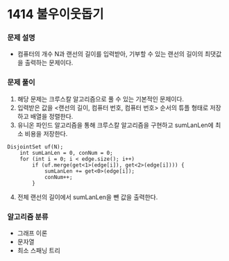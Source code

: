 # 1414 불우이웃돕기

### 문제 설명
* 컴퓨터의 개수 N과 랜선의 길이를 입력받아, 기부할 수 있는 랜선의 길이의 최댓값을 출력하는 문제이다.

### 문제 풀이
1. 해당 문제는 크루스칼 알고리즘으로 풀 수 있는 기본적인 문제이다.
2. 입력받은 값을 <랜선의 길이, 컴퓨터 번호, 컴퓨터 번호> 순서의 튜플 형태로 저장하고 배열을 정렬한다.
3. 유니온 파인드 알고리즘을 통해 크루스칼 알고리즘을 구현하고 sumLanLen에 최소 비용을 저장한다.
```
DisjointSet uf(N);
	int sumLanLen = 0, conNum = 0;
	for (int i = 0; i < edge.size(); i++)
		if (uf.merge(get<1>(edge[i]), get<2>(edge[i]))) {
			sumLanLen += get<0>(edge[i]);
			conNum++;
		}
```
4. 전체 랜선의 길이에서 sumLanLen을 뺀 값을 출력한다.

### 알고리즘 분류
* 그래프 이론
* 문자열
* 최소 스패닝 트리
